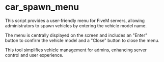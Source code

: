 # car_spawn_menu
This script provides a user-friendly menu for FiveM servers, allowing administrators to spawn vehicles by entering the vehicle model name. 

The menu is centrally displayed on the screen and includes an "Enter" button to confirm the vehicle model and a "Close" button to close the menu. 

This tool simplifies vehicle management for admins, enhancing server control and user experience.
